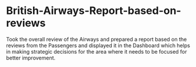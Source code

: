 # British-Airways-Report-based-on-reviews
Took the overall review of the Airways and prepared a report based on the reviews from the Passengers and displayed it in the Dashboard which helps in making strategic decisions for the area where it needs to be focused for better improvement.
